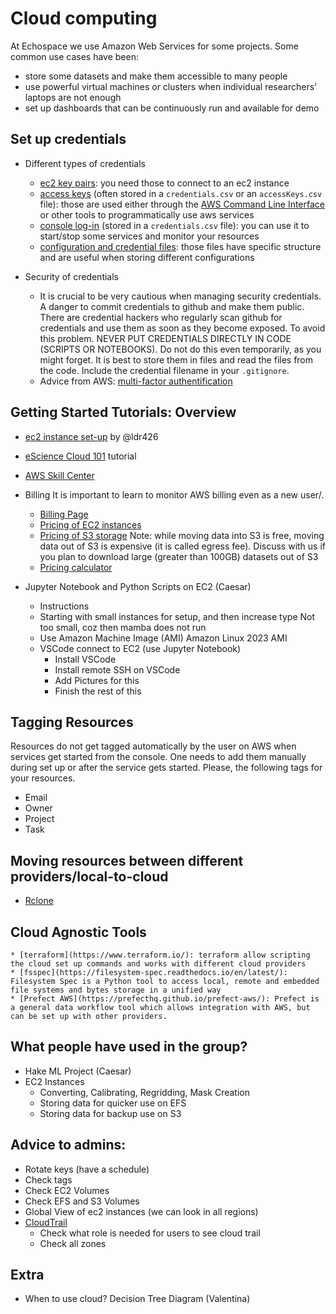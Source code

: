 # Cloud computing
  
At Echospace we use Amazon Web Services for some projects. Some common use cases have been:

* store some datasets and make them accessible to many people
* use powerful virtual machines or clusters when individual researchers' laptops are not enough
* set up dashboards that can be continuously run and available for demo
  


## Set up credentials 


* Different types of credentials 
    - [ec2 key pairs](
https://docs.aws.amazon.com/AWSEC2/latest/UserGuide/ec2-key-pairs.html): you need those to connect to an ec2 instance
    - [access keys](https://docs.aws.amazon.com/IAM/latest/UserGuide/id_credentials_access-keys.html) (often stored in a `credentials.csv` or an `accessKeys.csv` file): those are used either through the [AWS Command Line Interface](https://aws.amazon.com/cli/) or other tools to programmatically use aws services
    - [console log-in](https://docs.aws.amazon.com/signin/latest/userguide/introduction-to-iam-user-sign-in-tutorial.html) (stored in a `credentials.csv` file): you can use it to start/stop some services and monitor your resources 
    - [configuration and credential files](https://docs.aws.amazon.com/cli/latest/userguide/cli-configure-files.html): those files have specific structure and are useful when storing different configurations
   
* Security of credentials
    - It is crucial to be very cautious when managing security credentials. A danger to commit credentials to github and make them public. There are credential hackers who regularly scan github for credentials and use them as soon as they become exposed. To avoid this problem. NEVER PUT CREDENTIALS DIRECTLY IN CODE (SCRIPTS OR NOTEBOOKS). Do not do this even temporarily, as you might forget. It is best to store them in files and read the files from the code. Include the credential filename in your `.gitignore`.
    - Advice from AWS: [multi-factor authentification](https://docs.aws.amazon.com/IAM/latest/UserGuide/id_credentials_mfa_enable.html)
 
## Getting Started Tutorials: Overview

* [ec2 instance set-up](https://frosted-hamster-458.notion.site/Set-up-env-ec2-faeceebfc16f45509d3f4c18c25f2c22) by @ldr426
* [eScience Cloud 101](https://cloudmaven.github.io/documentation/aws_overview.html) tutorial 
* [AWS Skill Center](https://aws.amazon.com/training/skills-centers/seattle-skills-center/)

* Billing
  It is important to learn to monitor AWS billing even as a new user/.
    - [Billing Page](https://us-east-1.console.aws.amazon.com/billing/home?region=us-west-2#/bills)
    - [Pricing of EC2 instances](https://aws.amazon.com/ec2/pricing/on-demand/)
    - [Pricing of S3 storage](https://aws.amazon.com/s3/pricing/) Note: while moving data into S3 is free, moving data out of S3 is expensive (it is called egress fee). Discuss with us if you plan to download large (greater than 100GB) datasets out of S3
    - [Pricing calculator](https://calculator.aws/#/)
          
* Jupyter Notebook and Python Scripts on EC2 (Caesar)
    - Instructions 
    - Starting with small instances for setup, and then increase type
Not too small, coz then mamba does not run 
    - Use Amazon Machine Image (AMI) Amazon Linux 2023 AMI
    - VSCode connect to EC2 (use Jupyter Notebook)
        - Install VSCode
        - Install remote SSH on VSCode
        - Add Pictures for this
        - Finish the rest of this
         
## Tagging Resources

Resources do not get tagged automatically by the user on AWS when services get started from the console. One needs to add them manually during set up or after the service gets started. Please, the following tags for your resources.

* Email
* Owner
* Project 
* Task 

## Moving resources between different providers/local-to-cloud
* [Rclone](https://rclone.org/)

## Cloud Agnostic Tools   
    * [terraform](https://www.terraform.io/): terraform allow scripting the cloud set up commands and works with different cloud providers
    * [fsspec](https://filesystem-spec.readthedocs.io/en/latest/): Filesystem Spec is a Python tool to access local, remote and embedded file systems and bytes storage in a unified way 
    * [Prefect AWS](https://prefecthq.github.io/prefect-aws/): Prefect is a general data workflow tool which allows integration with AWS, but can be set up with other providers.

## What people have used in the group?
* Hake ML Project (Caesar)
* EC2 Instances
    - Converting, Calibrating, Regridding, Mask Creation
    - Storing data for quicker use on EFS
    - Storing data for backup use on S3

## Advice to admins:
* Rotate keys (have a schedule)
* Check tags
* Check EC2 Volumes
* Check EFS and S3 Volumes
* Global View of ec2 instances (we can look in all regions)
* [CloudTrail](https://us-west-2.console.aws.amazon.com/cloudtrail/home?region=us-west-2#/events?ReadOnly=false)
    - Check what role is needed for users to see cloud trail
    - Check all zones


## Extra
* When to use cloud? Decision Tree Diagram (Valentina)
 
